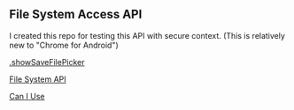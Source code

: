 ## File System Access API
I created this repo for testing this API with secure context. (This is relatively new to "Chrome for Android")

[.showSaveFilePicker](https://developer.mozilla.org/en-US/docs/Web/API/Window/showSaveFilePicker)

[File System API](https://developer.mozilla.org/en-US/docs/Web/API/File_System_API)

[Can I Use](https://caniuse.com/?search=showsavefilepicker)

